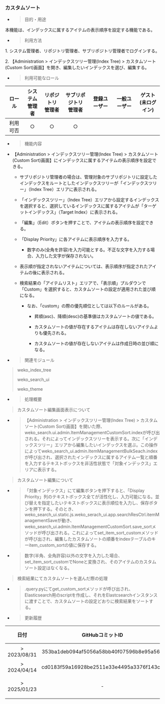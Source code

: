 ### カスタムソート

  - > 目的・用途

本機能は、インデックスに属するアイテムの表示順序を設定する機能である。

  - > 利用方法

1\. システム管理者、リポジトリ管理者、サブリポジトリ管理者でログインする。

2\. 【Administration \> インデックスツリー管理(Index Tree) \> カスタムソート(Custom Sort)画面】を開き、編集したいインデックスを選び、編集する。

  - > 利用可能なロール

|ロール|システム<br>管理者|リポジトリ<br>管理者|サブリポジトリ<br>管理者|登録ユーザー|一般ユーザー|ゲスト<br>(未ログイン)|
|:---:|:---:|:---:|:---:|:---:|:---:|:---:|
|利用可否|○|○|○| | | |

  - > 機能内容

<!-- end list -->

  - 【Administration \> インデックスツリー管理(Index Tree) \> カスタムソート(Custom Sort)画面】にインデックスに属するアイテムの表示順序を設定できる。
    
      - サブリポジトリ管理者の場合は、管理対象のサブリポジトリに設定したインデックスをルートとしたインデックスツリーが「インデックスツリー」（Index Tree）エリアに表示される。

      - 「インデックスツリー」（Index Tree）エリアから設定するインデックスを選択すると、選択しているインデックスに属するアイテムが「ターゲットインデックス」（Target Index）に表示される。
    
      - 「編集」（Edit）ボタンを押すことで、アイテムの表示順序を設定できる。
    
      - 「Display Priority」に各アイテムに表示順序を入力する。
        
          - 数字のみ(全角を許容)を入力可能とする。不正な文字を入力する場合、入力した文字が保存されない。
    
      - 表示順が指定されないアイテムについては、表示順序が指定されたアイテムの後に表示される。
    
      - 検索結果の「アイテムリスト」エリアで、「表示順」プルダウンで「Custom」を選択すると、カスタムソートの設定が適用された並び順になる。
        
          - なお、「custom」の際の優先順位としては以下のルールがある。
            
              - 昇順(asc)、降順(desc)の基準値はカスタムソートの値である。
            
              - カスタムソートの値が存在するアイテムは存在しないアイテムよりも優先される。
            
              - カスタムソートの値が存在しないアイテムは作成日時の並び順になる。

<!-- end list -->

  - > 関連モジュール

> weko\_index\_tree
> 
> weko\_search\_ui
> 
> weko\_theme

  - > 処理概要

> カスタムソート編集画面表示について

  - > 【Administration \> インデックスツリー管理(Index Tree) \> カスタムソート(Custom Sort)画面】を開いた際、weko\_search.ui.admin.ItemManagementCustomSort.indexが呼び出される。それによってインデックスツリーを表示する。次に「インデックスツリー」エリアから編集したいインデックスを選ぶ。この操作によってweko\_search\_ui.admin.ItemManagementBulkSeach.indexが呼び出され、選択されたインデックスに属するアイテム一覧と順番を入力するテキストボックスを非活性状態で「対象インデックス」エリアに表示する。

> カスタムソート編集について

  - > 「対象インデックス」にて編集ボタンを押下すると、「Display Priority」列のテキストボックス全てが活性化し、入力可能になる。並び替えを指定したいテキストボックスに表示順位を入力し、保存ボタンを押下する。そのとき、weko\_search\_ui.static.js.weko\_serach\_ui.app.searchResCtrl.itemManagementSaveが動き、weko\_search\_ui.admin.ItemManagementCustomSort.save\_sortメソッドが呼び出される。これによってset\_item\_sort\_customメソッドが呼び出され、編集したカスタムソートの順番をindexテーブルのキーitem\_custom\_sortの値に保存する。

  - > 数字(半角、全角許容)以外の文字を入力した場合、set\_item\_sort\_customでNoneと変換され、そのアイテムのカスタムソート設定はなくなる。

> 検索結果にてカスタムソートを選んだ際の処理

  - > .query.pyにてget\_custom\_sortメソッドが呼び出され、Elasticsearch用のscriptを作成し、それをElastcsearchインスタンスに渡すことで、カスタムソートの設定どおりに検索結果をソートする。

<!-- end list -->

  - > 更新履歴

|日付|GitHubコミットID|更新内容|
|:---:|:---:|:---:|
|> 2023/08/31|353ba1deb094af5056a58bb40f07596b8e95a562|初版作成|
|> 2024/04/14|cd0183f59a16928be2511e33e4495a3376f143c9|v1.0.6|
|> 2025/01/23|-|サブリポジトリ対応|
